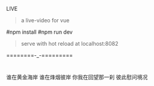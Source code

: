 LIVE
> a live-video for vue

#npm install
#npm run dev
>serve with hot reload at localhost:8082

========-_-=========
#
谁在黄金海岸
谁在烽烟彼岸
你我在回望那一刹
彼此慰问境况
